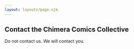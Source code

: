 ```yaml
---
layout: layouts/page.njk
---
```


## Contact the Chimera Comics Collective

Do not contact us. We will contact you.